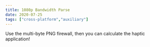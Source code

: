 ```yaml
---
title: 1080p Bandwidth Parse
date: 2020-07-25
tags: ["cross-platform","auxiliary"]
---
```


Use the multi-byte PNG firewall, then you can calculate the haptic application!